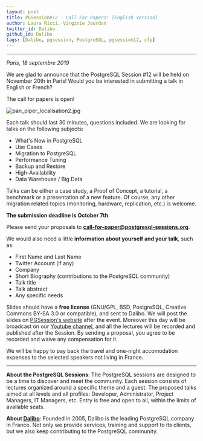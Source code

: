```yaml
---
layout: post
title: PGSession#12 - Call For Papers! [English Version]
author: Laura Ricci, Virginie Jourdan
twitter_id: Dalibo
github_id: Dalibo
tags: [Dalibo, pgsession, PostgreSQL, pgsession12, cfp]
---
```


---
*Paris, 18 septembre 2019*

We are glad to announce that the PostgreSQL Session #12 will be held on November 20th in Paris! Would you be interested in
submitting a talk in English or French?

<!--MORE-->

The call for papers is open! 

![pan_piper_localisation2.jpg](https://raw.githubusercontent.com/dalibo/blog/gh-pages/img/pan_piper_localisation2.jpg)

Each talk should last 30 minutes, questions included.
We are looking for talks on the following subjects:

  * What's New in PostgreSQL
  * Use Cases
  * Migration to PostgreSQL
  * Performance Tuning
  * Backup and Restore
  * High-Availability
  * Data Warehouse / Big Data

Talks can be either a case study, a Proof of Concept, a tutorial, a benchmark or a presentation of a new feature. 
Of course, any other migration related topics (monitoring, hardware, replication, etc.) is welcome.

**The submission deadline is October 7th**. 

Please send your proposals to **[call-for-paper@postgresql-sessions.org](mailto:call-for-paper@postgresql-sessions.org)**.

We would also need a little **information about yourself and your talk**, such as:

  * First Name and Last Name
  * Twitter Account (if any)
  * Company
  * Short Biography (contributions to the PostgreSQL community)
  * Talk title
  * Talk abstract
  * Any specific needs

Slides should have a **free license** (GNU/GPL, BSD, PostgreSQL, Creative Commons BY-SA 3.0 or compatible), and sent to Dalibo.
We will post the slides on [PGSession's website](http://dali.bo/2019_site_pgsessions) after the event. 
Moreover this day will be broadcast on our [Youtube channel](https://dali.bo/dalibo_youtube), and all the lectures will be recorded and published after the Session. 
By sending a proposal, you agree to be recorded and waive any compensation for it. 

We will be happy to pay back the travel and one-night accomodation expenses to the selected speakers not living in France.

-----------------

**About the PostgreSQL Sessions**: The PostgreSQL sessions are designed to be a time to discover and meet the community. Each session consists of lectures organized around a specific theme and a guest. The proposed talks aimed at all levels and all profiles: Developer, Administrator, Project Managers, IT Managers, etc.
Entry is free and open to all, within the limits of available seats.

**About [Dalibo](https://dalibo.com/)**: Founded in 2005, Dalibo is the leading PostgreSQL company in France. Not only we provide services, training and support to its clients, but we also keep contributing to the PostgreSQL community.
